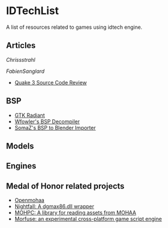 # IDTechList
A list of resources related to games using idtech engine.

## Articles
  *Chrissstrahl*
  
  *FabienSanglard*
  * [Quake 3 Source Code Review](https://fabiensanglard.net/quake3)
  
## BSP
 * [GTK Radiant](https://github.com/DT85/GtkRadiant)
 * [Wfowler's BSP Decompiler](https://github.com/wfowler1/bsp-decompiler)
 * [SomaZ's BSP to Blender Importer](https://github.com/SomaZ/Blender_BSP_Importer)
  
## Models

## Engines

## Medal of Honor related projects

 * [Openmohaa](https://github.com/openmoh/openmohaa)
 * [Nightfall: A dgmax86.dll wrapper](https://github.com/mohabhassan/NightFall)
 * [MOHPC: A library for reading assets from MOHAA](https://github.com/moh-rises/mohpc)
 * [Morfuse: an experimental cross-platform game script engine](https://github.com/morfuse/morfuse)
 
